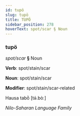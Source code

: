 ```yaml
---
id: tupö
slug: tupö
title: TUPÖ
sidebar_position: 278
hoverText: spot/scar § Noun
---
```


### tupö

*spot/scar* **§** Noun

**Verb**: spot/stain/scar

**Noun**: spot/stain/scar

**Modifier**: spot/stain/scar-related

Hausa tabṑ [tə́.bòː]

*Nilo-Saharan Language Family*